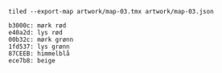 `tiled --export-map artwork/map-03.tmx artwork/map-03.json`

```
b3000c: mørk rød
e40a2d: lys rød
00b32c: mørk grønn
1fd537: lys grønn
87CEEB: himmelblå
ece7b8: beige
```
